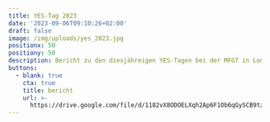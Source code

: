 ```yaml
---
title: YES-Tag 2023
date: '2023-09-06T09:10:26+02:00'
draft: false
image: /img/uploads/yes_2023.jpg
positionx: 50
positiony: 50
description: Bericht zu den diesjähreigen YES-Tagen bei der MFGT in Lommis.
buttons:
  - blank: true
    cta: true
    title: bericht
    url: >-
      https://drive.google.com/file/d/1182vX8ODOELXqh2Ap6F1Ob6qGySCB9tz/view?usp=drive_link
---
```


